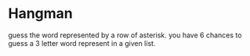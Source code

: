 # Hangman
guess the word represented by a row of asterisk.
you have 6 chances to guess a 3 letter word represent in a given list.
